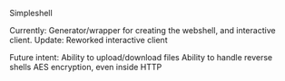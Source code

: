 Simpleshell

Currently: Generator/wrapper for creating the webshell, and interactive client.
Update: 
  Reworked interactive client

Future intent:
  Ability to upload/download files
  Ability to handle reverse shells
  AES encryption, even inside HTTP
  


